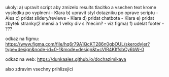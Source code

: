 ukoly:
a) upravit script aby zmizelo results tlacitko a vsechen text krome vysledku po vyplneni - Klara
b) upravit styl dotazniku po oprave scriptu - Ales
c) pridat slidery/reviews - Klara 
d) pridat chatbota - Klara
e) pridat zbytek stranky(2 mensi a 1 velky div s ?necim? - viz figma) 
f) udelat footer - ???

odkaz na figmu:
https://www.figma.com/file/hq6r79A1QcKT286n0gbOUL/skerodyler?type=design&node-id=0-1&mode=design&t=cVIR4KIffsbCy6bW-0

odkaz na web:
https://dunkaales.github.io/dochazimikava

also zdravim vsechny prihlizejici
